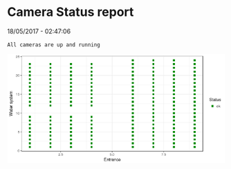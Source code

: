 Camera Status report
================
18/05/2017 - 02:47:06

    All cameras are up and running

![](camreport_files/figure-markdown_github/unnamed-chunk-2-1.png)
